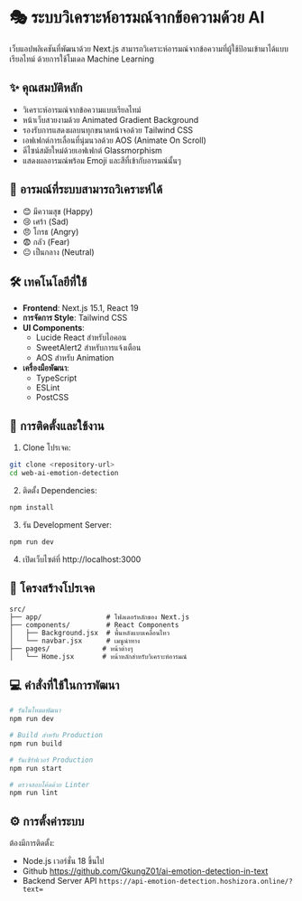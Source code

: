 # 🎭 ระบบวิเคราะห์อารมณ์จากข้อความด้วย AI

เว็บแอปพลิเคชันที่พัฒนาด้วย Next.js สามารถวิเคราะห์อารมณ์จากข้อความที่ผู้ใช้ป้อนเข้ามาได้แบบเรียลไทม์ ด้วยการใช้โมเดล Machine Learning

## ✨ คุณสมบัติหลัก

- วิเคราะห์อารมณ์จากข้อความแบบเรียลไทม์
- หน้าเว็บสวยงามด้วย Animated Gradient Background
- รองรับการแสดงผลบนทุกขนาดหน้าจอด้วย Tailwind CSS
- เอฟเฟกต์การเลื่อนที่นุ่มนวลด้วย AOS (Animate On Scroll)
- ดีไซน์สมัยใหม่ด้วยเอฟเฟกต์ Glassmorphism
- แสดงผลอารมณ์พร้อม Emoji และสีที่เข้ากับอารมณ์นั้นๆ

## 🎯 อารมณ์ที่ระบบสามารถวิเคราะห์ได้

- 😊 มีความสุข (Happy)  
- 😢 เศร้า (Sad)
- 😠 โกรธ (Angry)
- 😨 กลัว (Fear)
- 😐 เป็นกลาง (Neutral)

## 🛠 เทคโนโลยีที่ใช้

- **Frontend**: Next.js 15.1, React 19
- **การจัดการ Style**: Tailwind CSS
- **UI Components**: 
  - Lucide React สำหรับไอคอน
  - SweetAlert2 สำหรับการแจ้งเตือน
  - AOS สำหรับ Animation
- **เครื่องมือพัฒนา**:
  - TypeScript
  - ESLint
  - PostCSS

## 🚀 การติดตั้งและใช้งาน

1. Clone โปรเจค:
```bash
git clone <repository-url>
cd web-ai-emotion-detection
```

2. ติดตั้ง Dependencies:
```bash
npm install
```

3. รัน Development Server:
```bash
npm run dev
```
4. เปิดเว็บไซต์ที่ http://localhost:3000

## 📁 โครงสร้างโปรเจค

```
src/
├── app/                # โฟลเดอร์หลักของ Next.js
├── components/         # React Components
│   ├── Background.jsx  # พื้นหลังแบบเคลื่อนไหว
│   └── navbar.jsx      # เมนูนำทาง
├── pages/             # หน้าต่างๆ
│   └── Home.jsx       # หน้าหลักสำหรับวิเคราะห์อารมณ์
```

## 💻 คำสั่งที่ใช้ในการพัฒนา

```bash
# รันในโหมดพัฒนา
npm run dev

# Build สำหรับ Production
npm run build

# รันเซิร์ฟเวอร์ Production
npm run start

# ตรวจสอบโค้ดด้วย Linter
npm run lint
```

## ⚙️ การตั้งค่าระบบ

ต้องมีการติดตั้ง:
- Node.js เวอร์ชั่น 18 ขึ้นไป
- Github  https://github.com/GkungZ01/ai-emotion-detection-in-text
- Backend Server API `https://api-emotion-detection.hoshizora.online/?text=`

